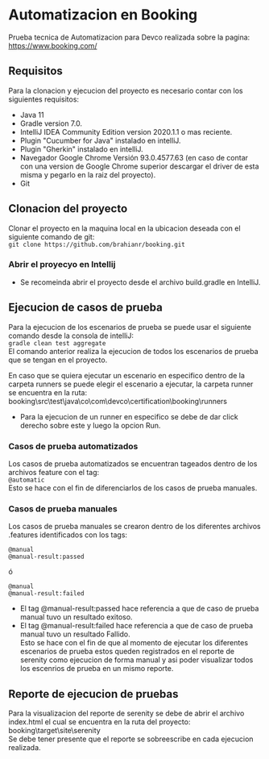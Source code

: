# Automatizacion en Booking
Prueba tecnica de Automatizacion para Devco realizada sobre la pagina:  
https://www.booking.com/

## Requisitos  
Para la clonacion y ejecucion del proyecto es necesario contar con los siguientes requisitos:  
- Java 11
- Gradle version 7.0.
- IntelliJ IDEA Community Edition version 2020.1.1 o mas reciente.
- Plugin "Cucumber for Java" instalado en intelliJ.
- Plugin "Gherkin" instalado en intelliJ.
- Navegador Google Chrome Versión 93.0.4577.63 (en caso de contar con una version de Google Chrome superior descargar el driver de esta misma y pegarlo en la raiz del proyecto).
- Git

## Clonacion del proyecto
Clonar el proyecto en la maquina local en la ubicacion deseada con el siguiente comando de git:  
`git clone https://github.com/brahianr/booking.git`

### Abrir el proyecyo en Intellij
- Se recomeinda abrir el proyecto desde el archivo build.gradle en IntelliJ.

## Ejecucion de casos de prueba
Para la ejecucion de los escenarios de prueba se puede usar el siguiente comando desde la consola de intelliJ:  
`gradle clean test aggregate`  
El comando anterior realiza la ejecucion de todos los escenarios de prueba que se tengan en el proyecto.  

En caso que se quiera ejecutar un escenario en especifico dentro de la carpeta runners se puede elegir el escenario a ejecutar, la carpeta runner se encuentra en la ruta:  
booking\src\test\java\co\com\devco\certification\booking\runners  
 - Para la ejecucion de un runner en especifico se debe de dar click derecho sobre este y luego la opcion Run.


### Casos de prueba automatizados
Los casos de prueba automatizados se encuentran tageados dentro de los archivos feature con el tag:  
`@automatic`  
Esto se hace con el fin de diferenciarlos de los casos de prueba manuales.

### Casos de prueba manuales
Los casos de prueba manuales se crearon dentro de los diferentes archivos .features identificados con los tags:  
```
@manual  
@manual-result:passed  
```
ó  
```
@manual  
@manual-result:failed  
```
 - El tag @manual-result:passed hace referencia a que de caso de prueba manual tuvo un resultado exitoso.
 - El tag @manual-result:failed hace referencia a que de caso de prueba manual tuvo un resultado Fallido.  
 Esto se hace con el fin de que al momento de ejecutar los diferentes escenarios de prueba estos queden registrados en el reporte de serenity como ejecucion de forma manual y asi poder visualizar todos los escenrios de prueba en un mismo reporte. 

## Reporte de ejecucion de pruebas
Para la visualizacion del reporte de serenity se debe de abrir el archivo index.html el cual se encuentra en la ruta del proyecto:  
booking\target\site\serenity  
Se debe tener presente que el reporte se sobreescribe en cada ejecucion realizada.

